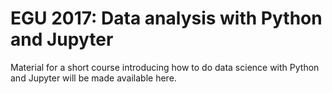 # EGU 2017: Data analysis with Python and Jupyter

Material for a short course introducing how to do data science with Python and Jupyter will be made available here.
